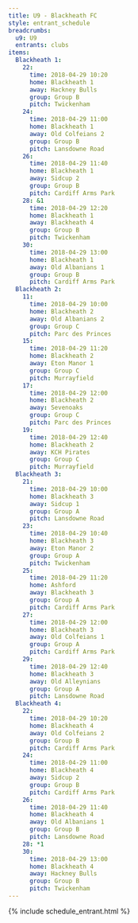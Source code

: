 ```yaml
---
title: U9 - Blackheath FC
style: entrant_schedule
breadcrumbs:
  u9: U9
  entrants: clubs
items:
  Blackheath 1:
    22:
      time: 2018-04-29 10:20
      home: Blackheath 1
      away: Hackney Bulls
      group: Group B
      pitch: Twickenham
    24:
      time: 2018-04-29 11:00
      home: Blackheath 1
      away: Old Colfeians 2
      group: Group B
      pitch: Lansdowne Road
    26:
      time: 2018-04-29 11:40
      home: Blackheath 1
      away: Sidcup 2
      group: Group B
      pitch: Cardiff Arms Park
    28: &1
      time: 2018-04-29 12:20
      home: Blackheath 1
      away: Blackheath 4
      group: Group B
      pitch: Twickenham
    30:
      time: 2018-04-29 13:00
      home: Blackheath 1
      away: Old Albanians 1
      group: Group B
      pitch: Cardiff Arms Park
  Blackheath 2:
    11:
      time: 2018-04-29 10:00
      home: Blackheath 2
      away: Old Albanians 2
      group: Group C
      pitch: Parc des Princes
    15:
      time: 2018-04-29 11:20
      home: Blackheath 2
      away: Eton Manor 1
      group: Group C
      pitch: Murrayfield
    17:
      time: 2018-04-29 12:00
      home: Blackheath 2
      away: Sevenoaks
      group: Group C
      pitch: Parc des Princes
    19:
      time: 2018-04-29 12:40
      home: Blackheath 2
      away: KCH Pirates
      group: Group C
      pitch: Murrayfield
  Blackheath 3:
    21:
      time: 2018-04-29 10:00
      home: Blackheath 3
      away: Sidcup 1
      group: Group A
      pitch: Lansdowne Road
    23:
      time: 2018-04-29 10:40
      home: Blackheath 3
      away: Eton Manor 2
      group: Group A
      pitch: Twickenham
    25:
      time: 2018-04-29 11:20
      home: Ashford
      away: Blackheath 3
      group: Group A
      pitch: Cardiff Arms Park
    27:
      time: 2018-04-29 12:00
      home: Blackheath 3
      away: Old Colfeians 1
      group: Group A
      pitch: Cardiff Arms Park
    29:
      time: 2018-04-29 12:40
      home: Blackheath 3
      away: Old Alleynians
      group: Group A
      pitch: Lansdowne Road
  Blackheath 4:
    22:
      time: 2018-04-29 10:20
      home: Blackheath 4
      away: Old Colfeians 2
      group: Group B
      pitch: Cardiff Arms Park
    24:
      time: 2018-04-29 11:00
      home: Blackheath 4
      away: Sidcup 2
      group: Group B
      pitch: Cardiff Arms Park
    26:
      time: 2018-04-29 11:40
      home: Blackheath 4
      away: Old Albanians 1
      group: Group B
      pitch: Lansdowne Road
    28: *1
    30:
      time: 2018-04-29 13:00
      home: Blackheath 4
      away: Hackney Bulls
      group: Group B
      pitch: Twickenham
---
```


{% include schedule_entrant.html %}
